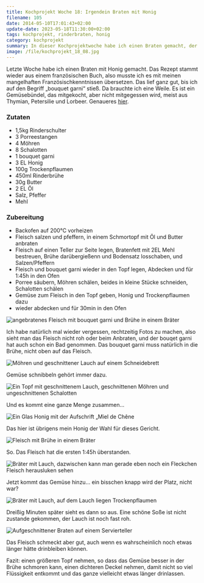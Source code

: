```yaml
---
title: Kochprojekt Woche 18: Irgendein Braten mit Honig
filename: 105
date: 2014-05-10T17:01:43+02:00
update-date: 2023-05-18T11:30:00+02:00
tags: kochprojekt, rinderbraten, honig
category: kochprojekt
summary: In dieser Kochprojektwoche habe ich einen Braten gemacht, der auch Honig im Rezept hatte, weil ich das mal ausprobieren wollte.
image: /file/kochprojekt_18_08.jpg
---
```


Letzte Woche habe ich einen Braten mit Honig gemacht. Das Rezept stammt wieder aus einem französischen Buch, also musste ich es mit meinen mangelhaften Französischkenntnissen übersetzen. Das lief ganz gut, bis ich auf den Begriff „bouquet garni“ stieß. Da brauchte ich eine Weile. Es ist ein Gemüsebündel, das mitgekocht, aber nicht mitgegessen wird, meist aus Thymian, Petersilie und Lorbeer. Genaueres [hier](https://de.wikipedia.org/wiki/Bouquet_garni).

### Zutaten

- 1,5kg Rinderschulter
- 3 Porreestangen
- 4 Möhren
- 8 Schalotten
- 1 bouquet garni
- 3 EL Honig
- 100g Trockenpflaumen
- 450ml Rinderbrühe
- 30g Butter
- 2 EL Öl
- Salz, Pfeffer
- Mehl

### Zubereitung

- Backofen auf 200°C vorheizen
- Fleisch salzen und pfeffern, in einem Schmortopf mit Öl und Butter anbraten
- Fleisch auf einen Teller zur Seite legen, Bratenfett mit 2EL Mehl bestreuen, Brühe darübergießenn und Bodensatz losschaben, und Salzen/Pfeffern
- Fleisch und bouquet garni wieder in den Topf legen, Abdecken und für 1:45h in den Ofen
- Porree säubern, Möhren schälen, beides in kleine Stücke schneiden, Schalotten schälen
- Gemüse zum Fleisch in den Topf geben, Honig und Trockenpflaumen dazu
- wieder abdecken und für 30min in den Ofen

![angebratenes Fleisch mit bouquet garni und Brühe in einem Bräter](/file/kochprojekt_18_01.jpg)

Ich habe natürlich mal wieder vergessen, rechtzeitig Fotos zu machen, also sieht man das Fleisch nicht roh oder beim Anbraten, und der bouqet garni hat auch schon ein Bad genommen. Das bouquet garni muss natürlich in die Brühe, nicht oben auf das Fleisch.

![Möhren und geschnittener Lauch auf einem Schneidebrett](/file/kochprojekt_18_02.jpg)

Gemüse schnibbeln gehört immer dazu.

![Ein Topf mit geschnittenem Lauch, geschnittenen Möhren und ungeschnittenen Schalotten](/file/kochprojekt_18_03.jpg)

Und es kommt eine ganze Menge zusammen...

![Ein Glas Honig mit der Aufschrift „Miel de Chêne](/file/kochprojekt_18_04.jpg)

Das hier ist übrigens mein Honig der Wahl für dieses Gericht.

![Fleisch mit Brühe in einem Bräter](/file/kochprojekt_18_05.jpg)

So. Das Fleisch hat die ersten 1:45h überstanden.

![Bräter mit Lauch, dazwischen kann man gerade eben noch ein Fleckchen Fleisch herausluken sehen](/file/kochprojekt_18_06.jpg)

Jetzt kommt das Gemüse hinzu... ein bisschen knapp wird der Platz, nicht war?

![Bräter mit Lauch, auf dem Lauch liegen Trockenpflaumen](/file/kochprojekt_18_07.jpg)

Dreißig Minuten später sieht es dann so aus. Eine schöne Soße ist nicht zustande gekommen, der Lauch ist noch fast roh.

![Aufgeschnittener Braten auf einem Servierteller](/file/kochprojekt_18_08.jpg)

Das Fleisch schmeckt aber gut, auch wenn es wahrscheinlich noch etwas länger hätte drinbleiben können.

Fazit: einen größeren Topf nehmen, so dass das Gemüse besser in der Brühe schmoren kann, einen dichteren Deckel nehmen, damit nicht so viel Flüssigkeit entkommt und das ganze vielleicht etwas länger drinlassen.
